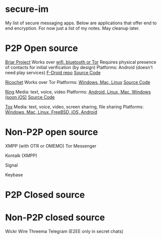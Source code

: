 # secure-im
My list of secure messaging apps.  Below are applications that offer end to end encryption.
For now just a list of my notes.  May cleanup later.

# P2P Open source
<a href="briarproject.org">Briar Project</a>
Works over <a href="https://briarproject.org/how-it-works.html">wifi, bluetooth or Tor</a>
Requires physical presence of contacts for initial verification (by design)
Platforms: Android (doesn't need play services) <a href="https://briarproject.org/fdroid/repo?fingerprint=1FB874BEE7276D28ECB2C9B06E8A122EC4BCB4008161436CE474C257CBF49BD6">F-Droid repo<a/>
<a href="https://code.briarproject.org/akwizgran/briar/tree/master">Source Code</a>

<a href="ricochet.im">Ricochet</a>
Works over Tor
Platforms: <a href="https://ricochet.im/releases/latest/">Windows, Mac, Linux</a>
<a href="https://github.com/ricochet-im/ricochet">Source Code</a>

<a href="ring.cx">Ring</a>
Media: text, voice, video
Platforms: <a href="https://ring.cx/en/download">Android, Linux, Mac, Windows (soon iOS)</a>
<a href="https://github.com/savoirfairelinux/">Source Code</a>

<a href="tox.chat">Tox</a>
Media: text, voice, video, screen sharing, file sharing
Platforms: <a href="https://tox.chat/download.html">Windows, Mac, Linux, FreeBSD, iOS, Android</a>



# Non-P2P open source
XMPP (with OTR or OMEMO)
Tor Messenger

Kontalk (XMPP)

Signal

Keybase


# P2P Closed source




# Non-P2P closed source

Wickr
Wire
Threema
Telegram (E2EE only in secret chats)
